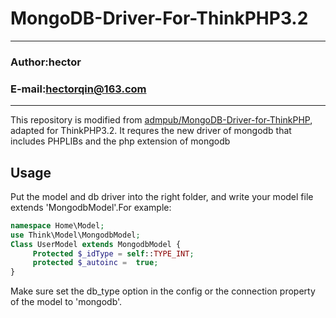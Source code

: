 MongoDB-Driver-For-ThinkPHP3.2
===========================
****
### Author:hector
### E-mail:hectorqin@163.com
****
This repository is modified from [admpub/MongoDB-Driver-for-ThinkPHP](https://github.com/admpub/MongoDB-Driver-for-ThinkPHP), adapted for ThinkPHP3.2. It requres the new driver of mongodb that includes PHPLIBs and the php extension of mongodb

## Usage
Put the model and db driver into the right folder, and write your model file extends 'MongodbModel'.For example:
```PHP
namespace Home\Model;
use Think\Model\MongodbModel;
Class UserModel extends MongodbModel {
     Protected $_idType = self::TYPE_INT;
     protected $_autoinc =  true;
}
```
Make sure set the db_type option in the config or the connection property of the model to 'mongodb'.